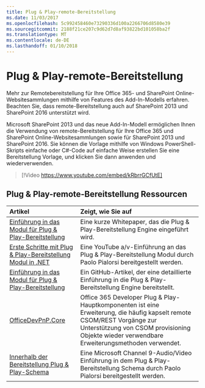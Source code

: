 ```yaml
---
title: Plug & Play-remote-Bereitstellung
ms.date: 11/03/2017
ms.openlocfilehash: 5c992458460e73290336d100a2266706d8580e39
ms.sourcegitcommit: 2188f21ce207c9d62d7d8af93822bd101058ba2f
ms.translationtype: MT
ms.contentlocale: de-DE
ms.lasthandoff: 01/10/2018
---
```

# <a name="pnp-remote-provisioning"></a>Plug & Play-remote-Bereitstellung

Mehr zur Remotebereitstellung für Ihre Office 365- und SharePoint Online-Websitesammlungen mithilfe von Features des Add-In-Modells erfahren. Beachten Sie, dass remote-Bereitstellung auch auf SharePoint 2013 und SharePoint 2016 unterstützt wird.

Microsoft SharePoint 2013 und das neue Add-In-Modell ermöglichen Ihnen die Verwendung von remote-Bereitstellung für Ihre Office 365 und SharePoint Online-Websitesammlungen sowie für SharePoint 2013 und SharePoint 2016. Sie können die Vorlage mithilfe von Windows PowerShell-Skripts einfache oder C#-Code auf einfache Weise erstellen Sie eine Bereitstellung Vorlage, und klicken Sie dann anwenden und wiederverwenden.

> [!Video https://www.youtube.com/embed/kRbrrGCfUtE]

## <a name="pnp-remote-provisioning-resources"></a>Plug & Play-remote-Bereitstellung Ressourcen

|**Artikel**|**Zeigt, wie Sie auf**|
|:-----|:-----|
|[Einführung in das Modul für Plug & Play-Bereitstellung](Introducing-the-PnP-Provisioning-Engine.md)| Eine kurze Whitepaper, das die Plug & Play-Bereitstellung Engine eingeführt wird.|
|[Erste Schritte mit Plug & Play-Bereitstellung Modul in .NET](https://www.youtube.com/watch?v=kRbrrGCfUtE)|Eine YouTube a/v-Einführung an das Plug & Play-Bereitstellung Modul durch Paolo Pialorsi bereitgestellt werden.|
|[Einführung in das Modul für Plug & Play-Bereitstellung](https://github.com/SharePoint/PnP-Guidance/blob/551b9f6a66cf94058ba5497e310d519647afb20c/articles/Introducing-the-PnP-Provisioning-Engine.md)|Ein GitHub-Artikel, der eine detaillierte Einführung in die Plug & Play-Bereitstellung Engine bereitstellt.|
|[OfficeDevPnP.Core](https://github.com/SharePoint/PnP-Sites-Core/tree/master/Core)|Office 365 Developer Plug & Play-Hauptkomponenten ist eine Erweiterung, die häufig kapselt remote CSOM/REST Vorgänge zur Unterstützung von CSOM provisioning Objekte wieder verwendbare Erweiterungsmethoden verwendet.|
|[Innerhalb der Bereitstellung Plug & Play-Schema](https://channel9.msdn.com/blogs/OfficeDevPnP/Deep-dive-to-PnP-provisioning-engine-schema)|Eine Microsoft Channel 9-Audio/Video Einführung in dem Plug & Play-Bereitstellung Schema durch Paolo Pialorsi bereitgestellt werden.|

